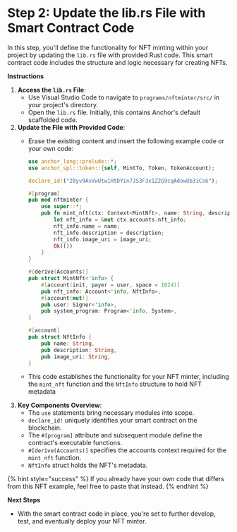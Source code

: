 # Step 2: Update the lib.rs File with Smart Contract Code

In this step, you'll define the functionality for NFT minting within your project by updating the `lib.rs` file with provided Rust code. This smart contract code includes the structure and logic necessary for creating NFTs.

**Instructions**

1. **Access the `lib.rs` File**:
   * Use Visual Studio Code to navigate to `programs/nftminter/src/` in your project's directory.
   * Open the `lib.rs` file. Initially, this contains Anchor's default scaffolded code.
2. **Update the File with Provided Code**:
   *   Erase the existing content and insert the following example code or your own code:

       ```rust
       use anchor_lang::prelude::*;
       use anchor_spl::token::{self, MintTo, Token, TokenAccount};

       declare_id!("28yv9AxVwUtw1HtDYin7JS3F3x1Z2G9cqAdowUb3iCs6");

       #[program]
       pub mod nftminter {
           use super::*;
           pub fn mint_nft(ctx: Context<MintNft>, name: String, description: String, image_uri: String) -> Result<()> {
               let nft_info = &mut ctx.accounts.nft_info;
               nft_info.name = name;
               nft_info.description = description;
               nft_info.image_uri = image_uri;
               Ok(())
           }
       }

       #[derive(Accounts)]
       pub struct MintNft<'info> {
           #[account(init, payer = user, space = 1024)]
           pub nft_info: Account<'info, NftInfo>,
           #[account(mut)]
           pub user: Signer<'info>,
           pub system_program: Program<'info, System>,
       }

       #[account]
       pub struct NftInfo {
           pub name: String,
           pub description: String,
           pub image_uri: String,
       }
       ```
   * This code establishes the functionality for your NFT minter, including the `mint_nft` function and the `NftInfo` structure to hold NFT metadata
3. **Key Components Overview**:
   * The `use` statements bring necessary modules into scope.
   * `declare_id!` uniquely identifies your smart contract on the blockchain.
   * The `#[program]` attribute and subsequent module define the contract's executable functions.
   * `#[derive(Accounts)]` specifies the accounts context required for the `mint_nft` function.
   * `NftInfo` struct holds the NFT's metadata.

{% hint style="success" %}
If you already have your own code that differs from this NFT example, feel free to paste that instead.
{% endhint %}

**Next Steps**

* With the smart contract code in place, you're set to further develop, test, and eventually deploy your NFT minter.
